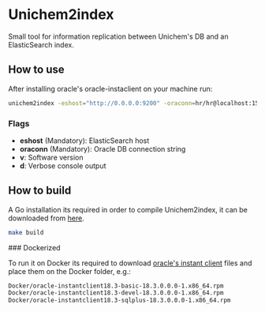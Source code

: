 # Unichem2index

Small tool for information replication between Unichem's DB and an ElasticSearch index.

## How to use

After installing oracle's oracle-instaclient on your machine run:
```bash
unichem2index -eshost="http://0.0.0.0:9200" -oraconn=hr/hr@localhost:1521:XE
```
### Flags
- **eshost** (Mandatory): ElasticSearch host
- **oraconn** (Mandatory): Oracle DB connection string
- **v**: Software version
- **d**: Verbose console output

## How to build

A Go installation its required in order to compile Unichem2index, it can be downloaded from [here](https://golang.org/doc/install). 

```bash
make build
```

### Dockerized 

To run it on Docker its required to download [oracle's instant client](https://www.oracle.com/technetwork/topics/linuxx86-64soft-092277.html) files and place them on 
the Docker folder, e.g.:
```bash
Docker/oracle-instantclient18.3-basic-18.3.0.0.0-1.x86_64.rpm
Docker/oracle-instantclient18.3-devel-18.3.0.0.0-1.x86_64.rpm
Docker/oracle-instantclient18.3-sqlplus-18.3.0.0.0-1.x86_64.rpm
```

